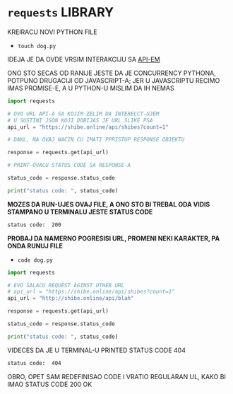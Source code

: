 # `requests` LIBRARY

KREIRACU NOVI PYTHON FILE

- `touch dog.py`

IDEJA JE DA OVDE VRSIM INTERAKCIJU SA [API-EM](https://shibe.online/)

ONO STO SECAS OD RANIJE JESTE DA JE CONCURRENCY PYTHONA, POTPUNO DRUGACIJI OD JAVASCRIPT-A; JER U JAVASCRIPTU RECIMO IMAS PROMISE-E, A U PYTHON-U MISLIM DA IH NEMAS

```py
import requests

# OVO URL API-A SA KOJIM ZELIM DA INTERECCT-UJEM
# U SUSTINI JSON KOJI DOBIJAS JE URL SLIKE PSA
api_url = "https://shibe.online/api/shibes?count=1"

# DAKL, NA OVAJ NACIN CU IMATI PPRISTUP RESPONSE OBJEKTU

response = requests.get(api_url)

# PRINT-OVACU STATUS CODE SA RESPONSE-A

status_code = response.status_code

print("status code: ", status_code)

```

**MOZES DA RUN-UJES OVAJ FILE, A ONO STO BI TREBAL ODA VIDIS STAMPANO U TERMINALU JESTE STATUS CODE**

```bash
status code:  200
```

**PROBAJ DA NAMERNO POGRESISI URL, PROMENI NEKI KARAKTER, PA ONDA RUNUJ FILE**

- `code dog.py`

```py
import requests

# EVO SALACU REQUEST AGINST OTHER URL
# api_url = "https://shibe.online/api/shibes?count=1"
api_url = "http://shibe.online/api/blah"

response = requests.get(api_url)

status_code = response.status_code

print("status code: ", status_code)
```

VIDECES DA JE U TERMINAL-U PRINTED STATUS CODE 404

```bash
status code:  404
```

OBRO, OPET SAM REDEFINISAO CODE I VRATIO REGULARAN UL, KAKO BI IMAO STATUS CODE 200 OK





